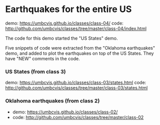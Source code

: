 # Earthquakes for the entire US

demo: https://umbcvis.github.io/classes/class-04/
code: http://github.com/umbcvis/classes/tree/master/class-04/index.html

The code for this demo started the "US States" demo.

Five snippets of code were extracted from the "Oklahoma earthquakes" demo, and added
to plot the earthquakes on top of the US States. They have "NEW" comments in the code.

### US States (from class 3)

demo: https://umbcvis.github.io/classes/class-03/states.html
code: http://github.com/umbcvis/classes/tree/master/class-03/states.html

### Oklahoma earthquakes (from class 2)

* demo: https://umbcvis.github.io/classes/class-02/
* code: http://github.com/umbcvis/classes/tree/master/class-02

